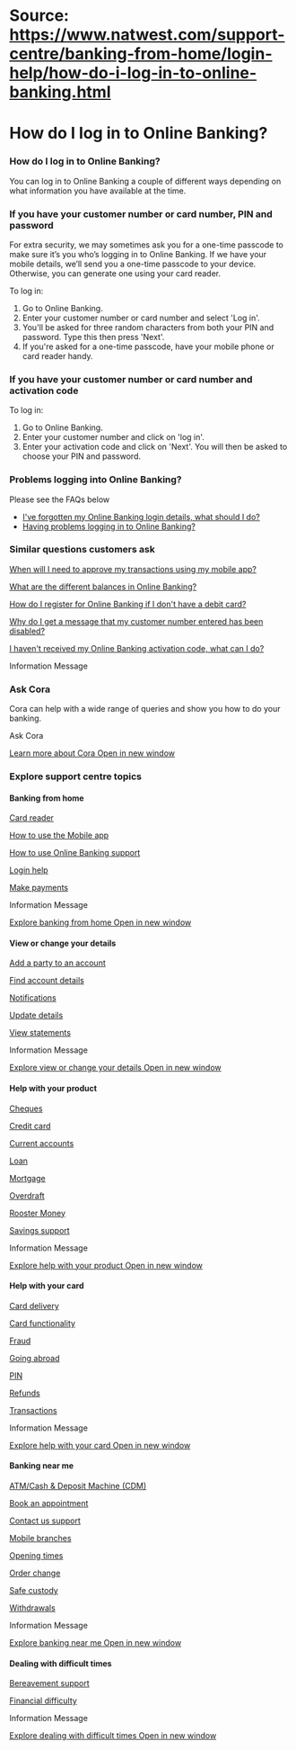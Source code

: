 # Source: https://www.natwest.com/support-centre/banking-from-home/login-help/how-do-i-log-in-to-online-banking.html

# How do I log in to Online Banking?

### How do I log in to Online Banking?

You can log in to Online Banking a couple of different ways depending on what information you have available at the time.

### If you have your customer number or card number, PIN and password

For extra security, we may sometimes ask you for a one-time passcode to make sure it’s you who’s logging in to Online Banking. If we have your mobile details, we’ll send you a one-time passcode to your device. Otherwise, you can generate one using your card reader.

To log in:

1. Go to Online Banking.
2. Enter your customer number or card number and select 'Log in'.
3. You'll be asked for three random characters from both your PIN and password. Type this then press 'Next'.
4. If you're asked for a one-time passcode, have your mobile phone or card reader handy.

### If you have your customer number or card number and activation code

To log in:

1. Go to Online Banking.
2. Enter your customer number and click on 'log in'.
3. Enter your activation code and click on 'Next'. You will then be asked to choose your PIN and password.

### Problems logging into Online Banking?

Please see the FAQs below

* [I've forgotten my Online Banking login details, what should I do?](https://www.natwest.com/support-centre/banking-from-home/login-help/ive-forgotten-my-ebanking-login-details-what-should-i-do.html)
* [Having problems logging in to Online Banking?](https://www.natwest.com/support-centre/banking-from-home/login-help/having-problems-logging-in-to-online-banking.html)

### Similar questions customers ask

[When will I need to approve my transactions using my mobile app?](https://www.natwest.com/support-centre/banking-from-home/how-to-use-the-mobile-app/when-will-i-need-to-approve-my-transactions-using-my-mobile-app.html)

[What are the different balances in Online Banking?](https://www.natwest.com/support-centre/banking-from-home/how-to-use-ebanking/what-are-the-different-balances-in-ebanking.html)

[How do I register for Online Banking if I don't have a debit card?](https://www.natwest.com/support-centre/banking-from-home/how-to-use-ebanking/how-do-i-register-for-ebanking-if-i-dont-have-a-debit-card.html)

[Why do I get a message that my customer number entered has been disabled?](https://www.natwest.com/support-centre/banking-from-home/login-help/why-do-i-get-a-message-that-my-customer-number-entered-has-been-disabled.html)

[I haven't received my Online Banking activation code, what can I do?](https://www.natwest.com/support-centre/banking-from-home/login-help/i-havent-received-my-ebanking-activation-code-what-can-i-do.html)

Information Message

### Ask Cora

Cora can help with a wide range of queries and show you how to do your banking.

Ask Cora

[Learn more about Cora  Open in new window](https://www.natwest.com/support-centre/cora.html "Learn more about Cora")

### Explore support centre topics

#### Banking from home

[Card reader](https://www.natwest.com/support-centre/banking-from-home/card-reader.html)

[How to use the Mobile app](https://www.natwest.com/support-centre/banking-from-home/how-to-use-the-mobile-app.html)

[How to use Online Banking support](https://www.natwest.com/support-centre/banking-from-home/how-to-use-ebanking.html)

[Login help](https://www.natwest.com/support-centre/banking-from-home/login-help.html)

[Make payments](https://www.natwest.com/support-centre/banking-from-home/make-payments.html)

Information Message

[Explore banking from home  Open in new window](https://www.natwest.com/support-centre/banking-from-home.html "Explore banking from home")

#### View or change your details

[Add a party to an account](https://www.natwest.com/support-centre/view-or-change-your-details/add-a-party-to-an-account.html)

[Find account details](https://www.natwest.com/support-centre/view-or-change-your-details/find-account-details.html)

[Notifications](https://www.natwest.com/support-centre/view-or-change-your-details/notifications.html)

[Update details](https://www.natwest.com/support-centre/view-or-change-your-details/update-details.html)

[View statements](https://www.natwest.com/support-centre/view-or-change-your-details/view-statements.html)

Information Message

[Explore view or change your details  Open in new window](https://www.natwest.com/support-centre/view-or-change-your-details.html "Explore view or change your details")

#### Help with your product

[Cheques](https://www.natwest.com/support-centre/help-with-your-product/cheques.html)

[Credit card](https://www.natwest.com/support-centre/help-with-your-product/credit-card.html)

[Current accounts](https://www.natwest.com/support-centre/help-with-your-product/current-accounts.html)

[Loan](https://www.natwest.com/support-centre/help-with-your-product/loan.html)

[Mortgage](https://www.natwest.com/support-centre/help-with-your-product/mortgage.html)

[Overdraft](https://www.natwest.com/support-centre/help-with-your-product/overdraft.html)

[Rooster Money](https://www.natwest.com/support-centre/help-with-your-product/rooster-money.html)

[Savings support](https://www.natwest.com/support-centre/help-with-your-product/savings.html)

Information Message

[Explore help with your product  Open in new window](https://www.natwest.com/support-centre/help-with-your-product.html "Explore help with your product")

#### Help with your card

[Card delivery](https://www.natwest.com/support-centre/help-with-your-card/card-delivery.html)

[Card functionality](https://www.natwest.com/support-centre/help-with-your-card/card-functionality.html)

[Fraud](https://www.natwest.com/support-centre/help-with-your-card/fraud.html)

[Going abroad](https://www.natwest.com/support-centre/help-with-your-card/going-abroad.html)

[PIN](https://www.natwest.com/support-centre/help-with-your-card/pin.html)

[Refunds](https://www.natwest.com/support-centre/help-with-your-card/refunds.html)

[Transactions](https://www.natwest.com/support-centre/help-with-your-card/transactions.html)

Information Message

[Explore help with your card  Open in new window](https://www.natwest.com/support-centre/help-with-your-card.html "Explore help with your card")

#### Banking near me

[ATM/Cash & Deposit Machine (CDM)](https://www.natwest.com/support-centre/banking-near-me/atm-cash-deposit-machine-cdm.html)

[Book an appointment](https://www.natwest.com/support-centre/banking-near-me/book-an-appointment.html)

[Contact us support](https://www.natwest.com/support-centre/banking-near-me/contact-us.html)

[Mobile branches](https://www.natwest.com/support-centre/banking-near-me/mobile-branches.html)

[Opening times](https://www.natwest.com/support-centre/banking-near-me/opening-times.html)

[Order change](https://www.natwest.com/support-centre/banking-near-me/order-change.html)

[Safe custody](https://www.natwest.com/support-centre/banking-near-me/safe-custody.html)

[Withdrawals](https://www.natwest.com/support-centre/banking-near-me/withdrawals.html)

Information Message

[Explore banking near me  Open in new window](https://www.natwest.com/support-centre/banking-near-me.html "Explore banking near me")

#### Dealing with difficult times

[Bereavement support](https://www.natwest.com/support-centre/dealing-with-difficult-times/bereavement.html)

[Financial difficulty](https://www.natwest.com/support-centre/dealing-with-difficult-times/financial-difficulty.html)

Information Message

[Explore dealing with difficult times  Open in new window](https://www.natwest.com/support-centre/dealing-with-difficult-times.html "Explore dealing with difficult times")